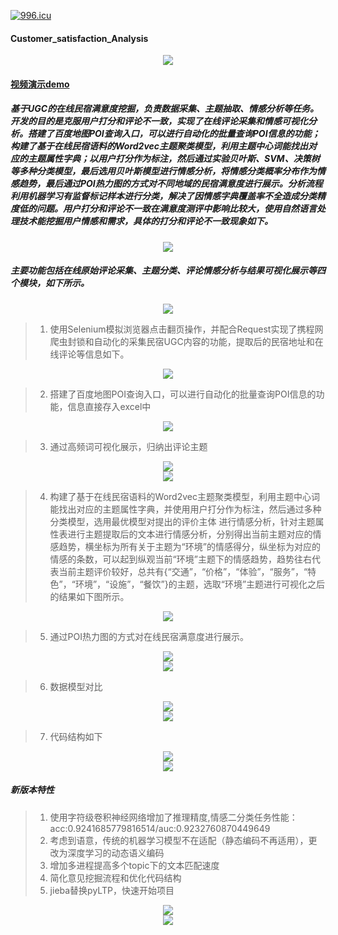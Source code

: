 [![996.icu](https://img.shields.io/badge/link-996.icu-red.svg)](https://996.icu)
#### Customer_satisfaction_Analysis 

<div align=center><img  src="https://github.com/CarryChang/Customer_Satisfaction_Analysis/blob/master/pic/情感分析图.png"></div>

#### [视频演示demo](https://github.com/CarryChang/C-CNN-for-Chinese-Sentiment-Analysis/blob/master/video/demo.mp4)
##### 基于UGC的在线民宿满意度挖掘，负责数据采集、主题抽取、情感分析等任务。开发的目的是克服用户打分和评论不一致，实现了在线评论采集和情感可视化分析。搭建了百度地图POI查询入口，可以进行自动化的批量查询POI信息的功能；构建了基于在线民宿语料的Word2vec主题聚类模型，利用主题中心词能找出对应的主题属性字典；以用户打分作为标注，然后通过实验贝叶斯、SVM、决策树等多种分类模型，最后选用贝叶斯模型进行情感分析，将情感分类概率分布作为情感趋势，最后通过POI热力图的方式对不同地域的民宿满意度进行展示。分析流程利用机器学习有监督标记样本进行分类，解决了因情感字典覆盖率不全造成分类精度低的问题。用户打分和评论不一致在满意度测评中影响比较大，使用自然语言处理技术能挖掘用户情感和需求，具体的打分和评论不一致现象如下。
<div align=center><img  src="https://github.com/CarryChang/Customer_Satisfaction_Analysis/blob/master/pic/不一致.png"></div>

#####  主要功能包括在线原始评论采集、主题分类、评论情感分析与结果可视化展示等四个模块，如下所示。

<div align=center><img  src="https://github.com/CarryChang/Customer_Satisfaction_Analysis/blob/master/pic/流程.png"></div>


>1.   使用Selenium模拟浏览器点击翻页操作，并配合Request实现了携程网爬虫封锁和自动化的采集民宿UGC内容的功能，提取后的民宿地址和在线评论等信息如下。

<div align=center><img  src="https://github.com/CarryChang/Customer_Satisfaction_Analysis/blob/master/pic/数据库.png"></div>

>2.   搭建了百度地图POI查询入口，可以进行自动化的批量查询POI信息的功能，信息直接存入excel中

<div align=center><img  src="https://github.com/CarryChang/Customer_Satisfaction_Analysis/blob/master/pic/地址.png"></div>

> 3.   通过高频词可视化展示，归纳出评论主题
<div align=center><img  src="https://github.com/CarryChang/Customer_Satisfaction_Analysis/blob/master/pic/gaopin1.png"></div>
<div align=center><img  src="https://github.com/CarryChang/Customer_Satisfaction_Analysis/blob/master/pic/高频2.png"></div>

> 4.   构建了基于在线民宿语料的Word2vec主题聚类模型，利用主题中心词能找出对应的主题属性字典，并使用用户打分作为标注，然后通过多种分类模型，选用最优模型对提出的评价主体 进行情感分析，针对主题属性表进行主题提取后的文本进行情感分析，分别得出当前主题对应的情感趋势，横坐标为所有关于主题为“环境”的情感得分，纵坐标为对应的情感的条数，可以起到纵观当前“环境”主题下的情感趋势，趋势往右代表当前主题评价较好，总共有{“交通”，“价格”，“体验”，“服务”，“特色”，“环境”，“设施”，“餐饮”}的主题，选取“环境”主题进行可视化之后的结果如下图所示。

<div align=center><img  src="https://github.com/CarryChang/Customer_Satisfaction_Analysis/blob/master/pic/主题.png"></div>

> 5.   通过POI热力图的方式对在线民宿满意度进行展示。

<div align=center><img  src="https://github.com/CarryChang/Customer_Satisfaction_Analysis/blob/master/pic/poi可视化.png"></div>
<div align=center><img  src="https://github.com/CarryChang/Customer_Satisfaction_Analysis/blob/master/pic/poi打分.png"></div>

> 6.   数据模型对比

<div align=center><img  src="https://github.com/CarryChang/Customer_Satisfaction_Analysis/blob/master/pic/模型对比2.png"></div>
<div align=center><img  src="https://github.com/CarryChang/Customer_Satisfaction_Analysis/blob/master/pic/模型对比.png"></div>

> 7.   代码结构如下

<div align=center><img  src="https://github.com/CarryChang/Customer_Satisfaction_Analysis/blob/master/pic/总的结构.png"></div>
<div align=center><img  src="https://github.com/CarryChang/Customer_Satisfaction_Analysis/blob/master/pic/结构1.png"></div>

#####  新版本特性
> 1. 使用字符级卷积神经网络增加了推理精度,情感二分类任务性能：acc:0.9241685779816514/auc:0.9232760870449649
> 3. 考虑到语意，传统的机器学习模型不在适配（静态编码不再适用），更改为深度学习的动态语义编码
> 4. 增加多进程提高多个topic下的文本匹配速度
> 5. 简化意见挖掘流程和优化代码结构
> 6. jieba替换pyLTP，快速开始项目

<div align=center><img  src="https://github.com/CarryChang/Customer_Satisfaction_Analysis/blob/master/pic/新版本.png"></div>
<div align=center><img  src="https://github.com/CarryChang/Customer_Satisfaction_Analysis/blob/master/pic/新版本结构.png"></div>